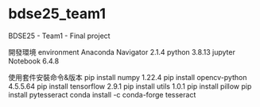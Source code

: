 # bdse25_team1
BDSE25 - Team1 - Final project

開發環境 
environment
Anaconda Navigator 2.1.4
python 3.8.13
jupyter Notebook 6.4.8

使用套件安裝命令&版本
pip install numpy   1.22.4
pip install opencv-python   4.5.5.64
pip install tensorflow 		2.9.1
pip install utils		1.0.1
pip install pillow
pip install pytesseract
conda install -c conda-forge tesseract
